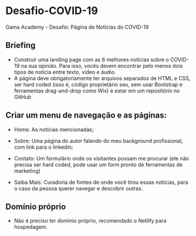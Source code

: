 # Desafio-COVID-19
Gama Academy - Desafio: Página de Notícias do COVID-19

## Briefing
- Construir uma landing page com as 6 melhores notícias sobre o COVID-19 na sua opinião. 
  Para isso, vocês devem encontrar pelo menos dois tipos de notícia entre texto, vídeo e áudio.
- A página deve obrigatoriamente ter arquivos separados de HTML e CSS, ser hard coded 
  (isso é, código proprietário seu, sem usar Bootstrap e ferramentas drag-and-drop como Wix) e estar em um repositório no GitHub

## Criar um menu de navegação e as páginas:

- Home: As notícias mencionadas;

- Sobre: Uma página do autor falando do meu background profissional, com link para o linkedin;

- Contato: Um formulário onde os visitantes possam me procurar (ele não precisa ser hard coded, pode usar um form pronto de ferramentas de marketing)

- Saiba Mais: Curadoria de fontes de onde você tirou essas notícias, para o caso da pessoa querer navegar e descobrir outras.

## Domínio próprio 

- Não é preciso ter domínio próprio, recomendado o Netlify para hospedagem.

